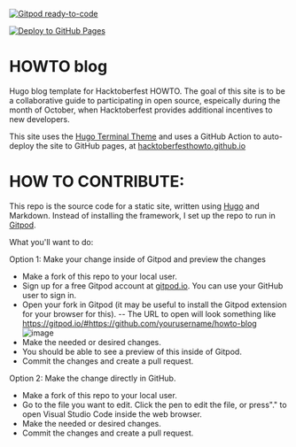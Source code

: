 [![Gitpod ready-to-code](https://img.shields.io/badge/Gitpod-ready--to--code-blue?logo=gitpod)](https://gitpod.io/#https://github.com/hacktoberfesthowto/howto-blog)

[![Deploy to GitHub Pages](https://github.com/hacktoberfesthowto/howto-blog/actions/workflows/push.yml/badge.svg)](https://github.com/hacktoberfesthowto/howto-blog/actions/workflows/push.yml)

# HOWTO blog
Hugo blog template for Hacktoberfest HOWTO. The goal of this site is to be a collaborative guide to participating in open source, espeically during the month of October, when Hacktoberfest provides additional incentives to new developers.

This site uses the [Hugo Terminal Theme](https://github.com/panr/hugo-theme-terminal) and uses a GitHub Action to auto-deploy the site to GitHub pages, at [hacktoberfesthowto.github.io](https://hacktoberfesthowto.github.io/)


# HOW TO CONTRIBUTE:
This repo is the source code for a static site, written using [Hugo](https://gohugo.io/) and Markdown.
Instead of installing the framework, I set up the repo to run in [Gitpod](https://www.gitpod.io/).

What you'll want to do:

Option 1: Make your change inside of Gitpod and preview the changes

- Make a fork of this repo to your local user.
- Sign up for a free Gitpod account at [gitpod.io](https://gitpod.io/).  You can use your GitHub user to sign in.
- Open your fork in Gitpod (it may be useful to install the Gitpod extension for your browser for this).
-- The URL to open will look something like https://gitpod.io/#https://github.com/yourusername/howto-blog
![image](https://user-images.githubusercontent.com/876146/190049603-7805307f-eba5-4c9b-85e5-7103a633fb69.png)
- Make the needed or desired changes.
- You should be able to see a preview of this inside of Gitpod.
- Commit the changes and create a pull request.


Option 2: Make the change directly in GitHub.
- Make a fork of this repo to your local user.
- Go to the file you want to edit. Click the pen to edit the file, or press"." to open Visual Studio Code inside the web browser.
- Make the needed or desired changes.
- Commit the changes and create a pull request.
